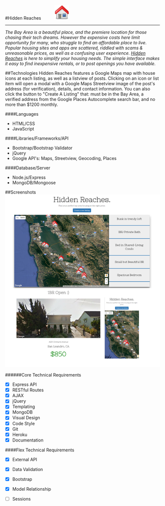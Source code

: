 #Hidden Reaches <img src="./public/images/home.png" style="margin-left:40px;"> 
<hr>

<i>The Bay Area is a beautiful place, and the premiere location for those chasing their tech dreams. However the expensive costs here limit opportunity for many, who struggle to find an affordable place to live. Popular housing sites and apps are scattered, riddled with scams & unreasonable prices, as well as a confusing user experience. [Hidden Reaches](https://hidden-reaches-36395.herokuapp.com/) is here to simplify your housing needs. The simple interface makes it easy to find inexpensive rentals, or to post openings you have available.</i>

##Technologies
Hidden Reaches features a Google Maps map with house icons at each listing, as well as a listview of posts. Clicking on an icon or list item will open a modal with a Google Maps Streetview image of the post's address (for verification), details, and contact information. You can also click the button to "Create A Listing" that: must be in the Bay Area, a verified address from the Google Places Autocomplete search bar, and no more than $1200 monthly. 

####Languages
<ul>
	<li>HTML/CSS</li>
	<li>JavaScript</li>
</ul>

####Libraries/Frameworks/API
<ul>
	<li>Bootstrap/Bootstrap Validator</li>
	<li>jQuery</li>
	<li>Google API's: Maps, Streetview, Geocoding, Places</li>
</ul>

####Database/Server
<ul>
	<li>Node.js/Express</li>
	<li>MongoDB/Mongoose</li>
</ul>

##Screenshots
<img src="./public/images/screenshots.png">

######Core Technical Requirements

- [x] Express API
- [x] RESTful Routes
- [x] AJAX
- [x] jQuery
- [x] Templating
- [x] MongoDB
- [x] Visual Design
- [x] Code Style
- [x] Git
- [x] Heroku
- [x] Documentation

####Flex Technical Requirements
- [x] External API
- [x] Data Validation
- [x] Bootstrap
- [x] Model Relationship
- [ ] Sessions

